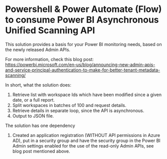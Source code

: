# Powershell & Power Automate (Flow) to consume Power BI Asynchronous Unified Scanning API
This solution provides a basis for your Power BI monitoring needs, based on the newly released Admin APIs.

For more information, check this blog post:
https://powerbi.microsoft.com/en-us/blog/announcing-new-admin-apis-and-service-principal-authentication-to-make-for-better-tenant-metadata-scanning/

In short, what the solution does:

1) Retrieve list with workspace Ids which have been modified since a given date, or a full report.
2) Split workspaces in batches of 100 and request details. 
3) Retrieve details in separate loop, since the API is asynchronous.
4) Output to JSON file.

The solution has one dependency
1) Created an application registration (WITHOUT API permissions in Azure AD), put in a security group and have the security group in the Power BI Admin settings enabled for the use of the read-only Admin APIs, see blog post mentioned above.
